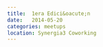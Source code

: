 ```yaml
---
title:  1era Edici&oacute;n
date:   2014-05-20
categories: meetups
location: Synergia3 Coworking
---
```


